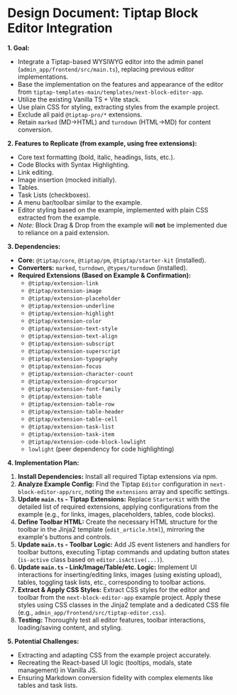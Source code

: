 # Design Document: Tiptap Block Editor Integration

**1. Goal:**

*   Integrate a Tiptap-based WYSIWYG editor into the admin panel (`admin_app/frontend/src/main.ts`), replacing previous editor implementations.
*   Base the implementation on the features and appearance of the editor from `tiptap-templates-main/templates/next-block-editor-app`.
*   Utilize the existing Vanilla TS + Vite stack.
*   Use plain CSS for styling, extracting styles from the example project.
*   Exclude all paid `@tiptap-pro/*` extensions.
*   Retain `marked` (MD->HTML) and `turndown` (HTML->MD) for content conversion.

**2. Features to Replicate (from example, using free extensions):**

*   Core text formatting (bold, italic, headings, lists, etc.).
*   Code Blocks with Syntax Highlighting.
*   Link editing.
*   Image insertion (mocked initially).
*   Tables.
*   Task Lists (checkboxes).
*   A menu bar/toolbar similar to the example.
*   Editor styling based on the example, implemented with plain CSS extracted from the example.
*   *Note:* Block Drag & Drop from the example will **not** be implemented due to reliance on a paid extension.

**3. Dependencies:**

*   **Core:** `@tiptap/core`, `@tiptap/pm`, `@tiptap/starter-kit` (installed).
*   **Converters:** `marked`, `turndown`, `@types/turndown` (installed).
*   **Required Extensions (Based on Example & Confirmation):**
    *   `@tiptap/extension-link`
    *   `@tiptap/extension-image`
    *   `@tiptap/extension-placeholder`
    *   `@tiptap/extension-underline`
    *   `@tiptap/extension-highlight`
    *   `@tiptap/extension-color`
    *   `@tiptap/extension-text-style`
    *   `@tiptap/extension-text-align`
    *   `@tiptap/extension-subscript`
    *   `@tiptap/extension-superscript`
    *   `@tiptap/extension-typography`
    *   `@tiptap/extension-focus`
    *   `@tiptap/extension-character-count`
    *   `@tiptap/extension-dropcursor`
    *   `@tiptap/extension-font-family`
    *   `@tiptap/extension-table`
    *   `@tiptap/extension-table-row`
    *   `@tiptap/extension-table-header`
    *   `@tiptap/extension-table-cell`
    *   `@tiptap/extension-task-list`
    *   `@tiptap/extension-task-item`
    *   `@tiptap/extension-code-block-lowlight`
    *   `lowlight` (peer dependency for code highlighting)

**4. Implementation Plan:**

1.  **Install Dependencies:** Install all required Tiptap extensions via npm.
2.  **Analyze Example Config:** Find the Tiptap `Editor` configuration in `next-block-editor-app/src`, noting the `extensions` array and specific settings.
3.  **Update `main.ts` - Tiptap Extensions:** Replace `StarterKit` with the detailed list of required extensions, applying configurations from the example (e.g., for links, images, placeholders, tables, code blocks).
4.  **Define Toolbar HTML:** Create the necessary HTML structure for the toolbar in the Jinja2 template (`edit_article.html`), mirroring the example's buttons and controls.
5.  **Update `main.ts` - Toolbar Logic:** Add JS event listeners and handlers for toolbar buttons, executing Tiptap commands and updating button states (`is-active` class based on `editor.isActive(...)`).
6.  **Update `main.ts` - Link/Image/Table/etc. Logic:** Implement UI interactions for inserting/editing links, images (using existing upload), tables, toggling task lists, etc., corresponding to toolbar actions.
7.  **Extract & Apply CSS Styles:** Extract CSS styles for the editor and toolbar from the `next-block-editor-app` example project. Apply these styles using CSS classes in the Jinja2 template and a dedicated CSS file (e.g., `admin_app/frontend/src/tiptap-editor.css`).
8.  **Testing:** Thoroughly test all editor features, toolbar interactions, loading/saving content, and styling.

**5. Potential Challenges:**

*   Extracting and adapting CSS from the example project accurately.
*   Recreating the React-based UI logic (tooltips, modals, state management) in Vanilla JS.
*   Ensuring Markdown conversion fidelity with complex elements like tables and task lists. 